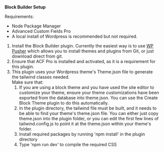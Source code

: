**Block Builder Setup**

Requirements: 

- Node Package Manager
- Advanced Custom Fields Pro
- A local install of Wordpress is recommended but not required.

1.  Install the Block Builder plugin. Currently the easiest way is to use [WP Pusher](https://wppusher.com/) which allows you to install themes and plugins from Git, or just download direct from git.
2.  Ensure that ACF Pro is installed and activated, as it is a requirement for this plugin.
3.  This plugin uses your Wordpress theme's Theme.json file to generate the tailwind classes needed.   
    Make sure that:
    1.  If you are using a block theme and you have used the site editor to customize your theme, ensure your theme customizations have been exported from the database into theme.json. You can use the Create Block Theme plugin to do this automatically.
    2.  In the plugin directory, the tailwind file must be built, and it needs to be able to find your theme's theme.json file. You can either just copy theme.json into the plugin folder, or you can edit the first few lines of tailwind.config.js to point it at the theme.json within your theme's folder.
    3.  Install required packages by running 'npm install' in the plugin directory
    4.  Type 'npm run dev' to compile the required CSS